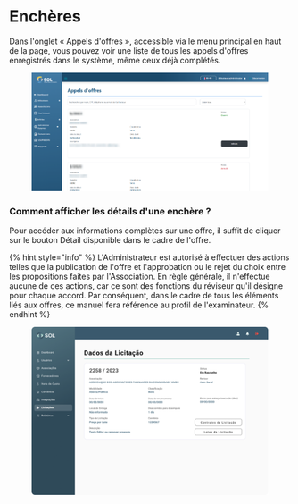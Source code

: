 # Enchères

Dans l'onglet « Appels d'offres », accessible via le menu principal en haut de la page, vous pouvez voir une liste de tous les appels d'offres enregistrés dans le système, même ceux déjà complétés.

<figure><img src="../../../.gitbook/assets/adm-licit.png" alt=""><figcaption></figcaption></figure>

### Comment afficher les détails d'une enchère ?

Pour accéder aux informations complètes sur une offre, il suffit de cliquer sur le bouton Détail disponible dans le cadre de l'offre.

{% hint style="info" %}
L'Administrateur est autorisé à effectuer des actions telles que la publication de l'offre et l'approbation ou le rejet du choix entre les propositions faites par l'Association. En règle générale, il n'effectue aucune de ces actions, car ce sont des fonctions du réviseur qu'il désigne pour chaque accord. Par conséquent, dans le cadre de tous les éléments liés aux offres, ce manuel fera référence au profil de l'examinateur.
{% endhint %}

<figure><img src="../../../.gitbook/assets/Dados da Licitação (Em rascunho).png" alt=""><figcaption></figcaption></figure>
